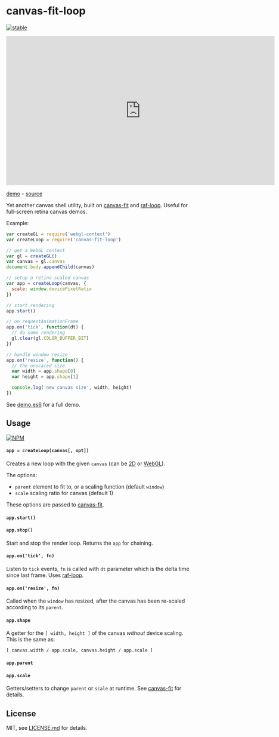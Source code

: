 # canvas-fit-loop

[![stable](http://badges.github.io/stability-badges/dist/stable.svg)](http://github.com/badges/stability-badges)

<iframe scrolling="no" border="0" frameBorder="0" src="http://mattdesl.github.io/canvas-fit-loop/" height="400" width="720"><img src="http://i.imgur.com/o4DFpz0.png" /></iframe> 

[demo](http://mattdesl.github.io/canvas-fit-loop/) - [source](demo.es6)

Yet another canvas shell utility, built on [canvas-fit](https://npmjs.org/package/canvas-fit) and [raf-loop](https://npmjs.org/package/raf-loop). Useful for full-screen retina canvas demos.

Example:

```js
var createGL = require('webgl-context')
var createLoop = require('canvas-fit-loop')

// get a WebGL context
var gl = createGL()
var canvas = gl.canvas
document.body.appendChild(canvas)

// setup a retina-scaled canvas
var app = createLoop(canvas, {
  scale: window.devicePixelRatio
})

// start rendering
app.start()

// on requestAnimationFrame
app.on('tick', function(dt) {
  // do some rendering
  gl.clear(gl.COLOR_BUFFER_BIT)
})

// handle window resize
app.on('resize', function() {
  // the unscaled size
  var width = app.shape[0]
  var height = app.shape[1]

  console.log('new canvas size', width, height)
})
```

See [demo.es6](demo.es6) for a full demo.

## Usage

[![NPM](https://nodei.co/npm/canvas-fit-loop.png)](https://www.npmjs.com/package/canvas-fit-loop)

#### `app = createLoop(canvas[, opt])`

Creates a new loop with the given `canvas` (can be [2D](https://www.npmjs.com/package/2d-context) or [WebGL](https://www.npmjs.com/package/webgl-context)). 

The options:

- `parent` element to fit to, or a scaling function (default `window`)
- `scale` scaling ratio for canvas (default 1)

These options are passed to [canvas-fit](https://github.com/hughsk/canvas-fit/).

#### `app.start()`
#### `app.stop()`

Start and stop the render loop. Returns the `app` for chaining.

#### `app.on('tick', fn)`

Listen to `tick` events, `fn` is called with `dt` parameter which is the delta time since last frame. Uses [raf-loop](https://www.npmjs.com/package/raf-loop).

#### `app.on('resize', fn)`

Called when the `window` has resized, after the canvas has been re-scaled according to its `parent`.

#### `app.shape`

A getter for the `[ width, height ]` of the canvas *without* device scaling. This is the same as:

```
[ canvas.width / app.scale, canvas.height / app.scale ]
```

#### `app.parent`
#### `app.scale`

Getters/setters to change `parent` or `scale` at runtime. See [canvas-fit](https://www.npmjs.com/package/canvas-fit) for details.

## License

MIT, see [LICENSE.md](http://github.com/mattdesl/canvas-fit-loop/blob/master/LICENSE.md) for details.

